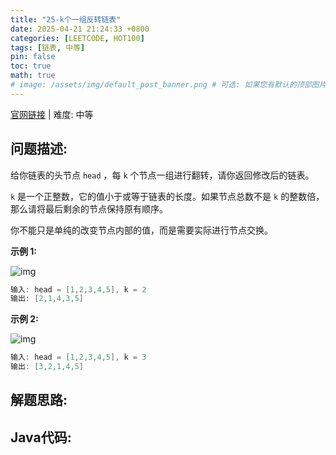 ```yaml
---
title: "25-k个一组反转链表"
date: 2025-04-21 21:24:33 +0800
categories: [LEETCODE, HOT100]
tags: [链表, 中等]
pin: false
toc: true
math: true
# image: /assets/img/default_post_banner.png # 可选: 如果您有默认的顶部图片，取消注释并修改路径
---
```


[官网链接](https://leetcode.cn/problems/reverse-nodes-in-k-group/) \| 难度: 中等

## 问题描述: 

给你链表的头节点 `head` ，每 `k` 个节点一组进行翻转，请你返回修改后的链表。

`k` 是一个正整数，它的值小于或等于链表的长度。如果节点总数不是 `k` 的整数倍，那么请将最后剩余的节点保持原有顺序。

你不能只是单纯的改变节点内部的值，而是需要实际进行节点交换。

**示例 1:**

![img](../assets/img/posts/p25_0.jpg)

```java
输入: head = [1,2,3,4,5], k = 2
输出: [2,1,4,3,5]
```

**示例 2:**

![img](../assets/img/posts/p25_1.jpg)

```java
输入: head = [1,2,3,4,5], k = 3
输出: [3,2,1,4,5]
```





## 解题思路: 







## Java代码: 


